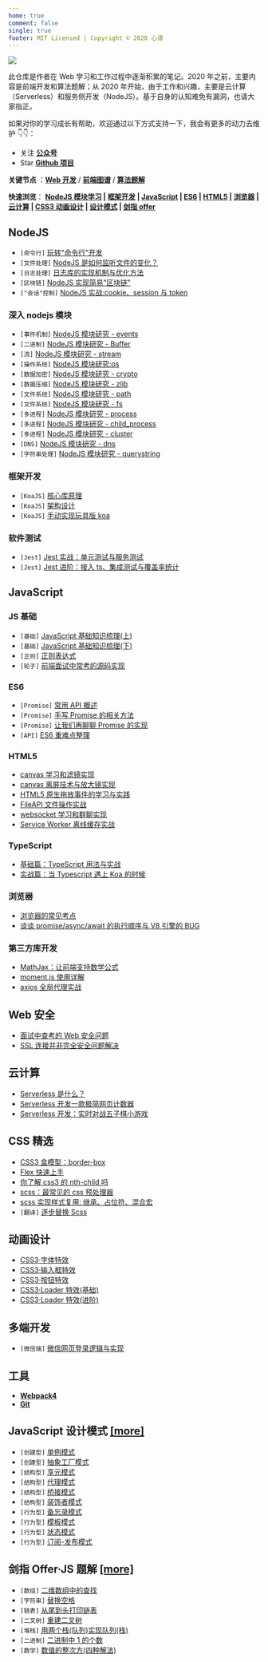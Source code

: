```yaml
---
home: true
comment: false
single: true
footer: MIT Licensed | Copyright © 2020 心谭
---
```


![](https://tva1.sinaimg.cn/large/006tNbRwly1g9xhhp50jpj31bi0hcju4.jpg)

此仓库是作者在 Web 学习和工作过程中逐渐积累的笔记。2020 年之前，主要内容是前端开发和算法题解；从 2020 年开始，由于工作和兴趣，主要是云计算（Serverless）和服务侧开发（NodeJS）。基于自身的认知难免有漏洞，也请大家指正。

如果对你的学习成长有帮助，欢迎通过以下方式支持一下，我会有更多的动力去维护 👇👇：

-   关注 [**公众号**](https://tva1.sinaimg.cn/large/006tNbRwly1g9xhhp50jpj31bi0hcju4.jpg)
-   Star [**Github 项目**](https://github.com/dongyuanxin/blog)

**关键节点** ：[**Web 开发**](https://xin-tan.com/notes/) / [**前端图谱**](https://xin-tan.com/frontend/) / [**算法题解**](https://xin-tan.com/frontend/)

**快速浏览**： **[NodeJS 模块学习](#深入-nodejs-模块) | [框架开发](#框架开发) | [JavaScript](#javascript) | [ES6](#es6) | [HTML5](#html5) | [浏览器](#浏览器) | [云计算](#云计算) | [CSS3 动画设计](#动画设计) | [设计模式](#javascript-设计模式-more) | [剑指 offer](剑指-offer·js-题解-more)**

## NodeJS

-   `[命令行]` [玩转"命令行"开发](https://xin-tan.com/2019-05-07-play-node-shell/)
-   `[文件处理]` [NodeJS 是如何监听文件的变化？](https://xin-tan.com/2019-09-03-nodejs-watch-file/)
-   `[日志处理]` [日志库的实现机制与优化方法](https://xin-tan.com/2019-09-04-log-module/)
-   `[区块链]` [NodeJS 实现简易"区块链"](https://xin-tan.com/2019-05-02-node-block-chain/)
-   `["会话"控制]` [NodeJS 实战:cookie、session 与 token](https://xin-tan.com/2020-01-14-cookie-session-token/)

### 深入 nodejs 模块

-   `[事件机制]` [NodeJS 模块研究 - events](https://xin-tan.com/2020-01-10-nodejs-events/)
-   `[二进制]` [NodeJS 模块研究 - Buffer](https://xin-tan.com/2020-01-17-buffer/)
-   `[流]` [NodeJS 模块研究 - stream](https://xin-tan.com/2020-01-28-stream/)
-   `[操作系统]` [NodeJS 模块研究:os](https://xin-tan.com/2020-01-11-nodejs-os/)
-   `[数据加密]` [NodeJS 模块研究 - crypto](https://xin-tan.com/2020-01-21-crypto/)
-   `[数据压缩]` [NodeJS 模块研究 - zlib](https://xin-tan.com/2020-01-26-zlib/)
-   `[文件系统]` [NodeJS 模块研究 - path](https://xin-tan.com/2020-01-09-nodejs-path/)
-   `[文件系统]` [NodeJS 模块研究 - fs](https://xin-tan.com/2020-01-15-fs/)
-   `[多进程]` [NodeJS 模块研究 - process](https://xin-tan.com/2020-01-19-process/)
-   `[多进程]` [NodeJS 模块研究 - child_process](https://xin-tan.com/2020-01-25-child-process/)
-   `[多进程]` [NodeJS 模块研究 - cluster](https://xin-tan.com/2020-01-27-cluster/)
-   `[DNS]` [NodeJS 模块研究 - dns](https://xin-tan.com/2020-01-22-dns/)
-   `[字符串处理]` [NodeJS 模块研究 - querystring](https://xin-tan.com/2020-01-20-querystring/)

### 框架开发

-   `[KoaJS]` [核心库原理](https://xin-tan.com/2019-06-21-deep-in-koa/)
-   `[KoaJS]` [架构设计](https://xin-tan.com/2019-06-18-deep-in-koa)
-   `[KoaJS]` [手动实现玩具版 koa](https://xin-tan.com/2019-06-21-deep-in-koa-3/)

### 软件测试

-   `[Jest]` [Jest 实战：单元测试与服务测试](https://xin-tan.com/2019-05-04-jest-base/)
-   `[Jest]` [Jest 进阶：接入 ts、集成测试与覆盖率统计](https://xin-tan.com/2019-05-04-deep-in-jest/)

## JavaScript

### JS 基础

-   `[基础]` [JavaScript 基础知识梳理(上)](https://xin-tan.com/2019-03-26-javascript-first/)
-   `[基础]` [JavaScript 基础知识梳理(下)](https://xin-tan.com/2019-03-27-javascript-second/)
-   `[正则]` [正则表达式](https://xin-tan.com/2019-03-21-js-re/)
-   `[轮子]` [前端面试中常考的源码实现](https://xin-tan.com/2019-03-18-interview-js-code/)

### ES6

-   `[Promise]` [常用 API 概述](https://xin-tan.com/2018-05-23-es-promise/)
-   `[Promise]` [手写 Promise 的相关方法](https://xin-tan.com/2019-11-23-promise-methods/)
-   `[Promise]` [让我们再聊聊 Promise 的实现](https://xin-tan.com/2019-11-25-promise-a-plus/)
-   `[API]` [ES6 重难点整理](https://xin-tan.com/2019-04-09-es6/)

### HTML5

-   [canvas 学习和滤镜实现](https://xin-tan.com/2018-08-20-canvas-beauty-filter/)
-   [canvas 离屏技术与放大镜实现](https://xin-tan.com/2018-08-30-canvas-off-screen/)
-   [HTML5 原生拖放事件的学习与实践](https://xin-tan.com/2019-04-10-html5-drag-drop/)
-   [FileAPI 文件操作实战](https://xin-tan.com/2019-07-15-file-api/)
-   [websocket 学习和群聊实现](https://xin-tan.com/2018-08-19-websocket-group-chat/)
-   [Service Worker 离线缓存实战](https://xin-tan.com/2019-04-02-pwa-service-worker/)

### TypeScript

-   [基础篇：TypeScript 用法与实战](https://xin-tan.com/2019-08-27-typescript-notes/)
-   [实战篇：当 Typescript 遇上 Koa 的时候](https://xin-tan.com/2019-08-27-koa-meet-typescript/)

### 浏览器

-   [浏览器的常见考点](https://xin-tan.com/2019-05-15-browser/)
-   [谈谈 promise/async/await 的执行顺序与 V8 引擎的 BUG](https://xin-tan.com/2018-05-29-promise-async-await-order/)

### 第三方库开发

-   [MathJax：让前端支持数学公式](https://xin-tan.com/2018-10-03-js-mathjax/)
-   [moment.js 使用详解](https://xin-tan.com/2018-08-21-momentjs/)
-   [axios 全局代理实战](https://xin-tan.com/2019-04-16-axios/)

## Web 安全

-   [面试中查考的 Web 安全问题](https://xin-tan.com/2019-05-15-web-safety/)
-   [SSL 连接并非完全安全问题解决](https://xin-tan.com/2018-08-26-ssl/)

## 云计算

-   [Serverless 是什么？](https://xin-tan.com/2020-01-07-what-is-serverless/)
-   [Serverless 开发一款极简网页计数器](https://xin-tan.com/2019-05-18-serverless-page-counter/)
-   [Serverless 开发：实时对战五子棋小游戏](https://xin-tan.com/2019-08-14-game-gomoku/)

## CSS 精选

-   [CSS3 盒模型：border-box](https://xin-tan.com/2018-06-05-border-sizing/)
-   [Flex 快速上手](https://xin-tan.com/2019-03-20-css3-flex/)
-   [你了解 css3 的 nth-child 吗](https://xin-tan.com/2019-03-19-css3-nth-child/)
-   [scss：最常见的 css 预处理器](https://xin-tan.com/2018-05-29-scss-fisrt-step/)
-   [scss 实现样式复用: 继承、占位符、混合宏](https://xin-tan.com/2018-05-29-scss-more/)
-   `[翻译]` [逐步替换 Scss](https://xin-tan.com/2019-05-17-why-i-stopped-using-sass/)

## 动画设计

-   [CSS3·字体特效](https://xin-tan.com/2019-07-16-font-animation/)
-   [CSS3·输入框特效](https://xin-tan.com/2019-07-22-input-animation/)
-   [CSS3·按钮特效](https://xin-tan.com/2019-07-24-button-animation/)
-   [CSS3·Loader 特效(基础)](https://xin-tan.com/2019-07-25-loader-animation-first/)
-   [CSS3·Loader 特效(进阶)](https://xin-tan.com/2019-07-26-loader-animation-second/)

## 多端开发

-   `[微信端]` [微信网页登录逻辑与实现](https://xin-tan.com/2019-04-15-wechat-h5-login/)

## 工具

-   [**Webpack4**](https://xin-tan.com/categories/webpack4系列教程/)
-   [**Git**](https://xin-tan.com/categories/git%E7%AC%94%E8%AE%B0/)

## JavaScript 设计模式 [\[more\]](https://xin-tan.com/algorithm/#%E8%AE%BE%E8%AE%A1%E6%A8%A1%E5%BC%8F%E6%89%8B%E5%86%8C)

-   `[创建型]` [单例模式](https://xin-tan.com/2018-10-23-singleton-pattern/)
-   `[创建型]` [抽象工厂模式](https://xin-tan.com/2019-04-01-abstract-factory-pattern/)
-   `[结构型]` [享元模式](https://xin-tan.com/2018-12-16-flyweight-pattern/)
-   `[结构型]` [代理模式](https://xin-tan.com/2018-11-01-proxy-pattern/)
-   `[结构型]` [桥接模式](https://xin-tan.com/2019-01-19-bridge-pattern/)
-   `[结构型]` [装饰者模式](https://xin-tan.com/2019-01-12-decorator-pattern/)
-   `[行为型]` [备忘录模式](https://xin-tan.com/2019-01-26-memento-pattern/)
-   `[行为型]` [模板模式](https://xin-tan.com/2019-01-31-template-pattern/)
-   `[行为型]` [状态模式](https://xin-tan.com/2019-01-16-state-pattern/)
-   `[行为型]` [订阅-发布模式](https://xin-tan.com/2018-11-18-publish-subscribe-pattern/)

## 剑指 Offer·JS 题解 [\[more\]](https://xin-tan.com/algorithm/#%E3%80%8A%E5%89%91%E6%8C%87-Offer%E3%80%8B-JavaScript-%E7%89%88%E8%AE%B2%E8%A7%A3)

-   `[数组]` [二维数组中的查找](https://xin-tan.com/2019-12-19-er-wei-shu-zu-cha-zhao/)
-   `[字符串]` [替换空格](https://xin-tan.com/2019-12-19-ti-huan-kong-ge/)
-   `[链表]` [从尾到头打印链表](https://xin-tan.com/2019-12-21-da-yin-lian-biao/)
-   `[二叉树]` [重建二叉树](https://xin-tan.com/2019-12-21-re-construct-btree/)
-   `[堆栈]` [用两个栈(队列)实现队列(栈)](https://xin-tan.com/2019-12-23-zhan-shi-xian-dui-lie/)
-   `[二进制]` [二进制中 1 的个数](https://xin-tan.com/2019-12-31-number-of-one/)
-   `[数学]` [数值的整次方(四种解法)](https://xin-tan.com/2019-12-31-pow/)

